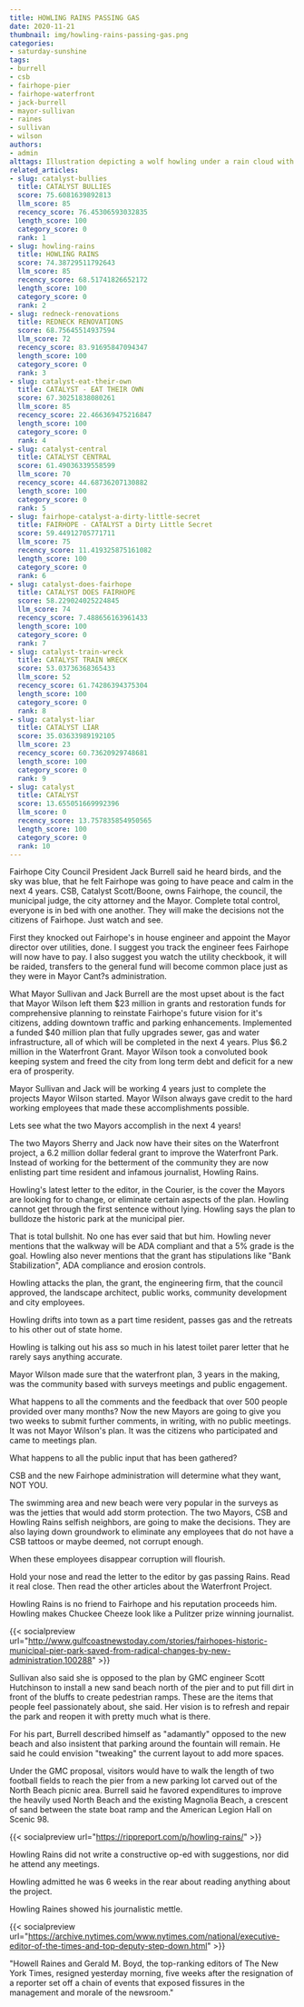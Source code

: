 ```yaml
---
title: HOWLING RAINS PASSING GAS
date: 2020-11-21
thumbnail: img/howling-rains-passing-gas.png
categories:
- saturday-sunshine
tags:
- burrell
- csb
- fairhope-pier
- fairhope-waterfront
- jack-burrell
- mayor-sullivan
- raines
- sullivan
- wilson
authors:
- admin
alttags: Illustration depicting a wolf howling under a rain cloud with a crossed-out Catalyst symbol, representing concerns about...
related_articles:
- slug: catalyst-bullies
  title: CATALYST BULLIES
  score: 75.6081639892813
  llm_score: 85
  recency_score: 76.45306593032835
  length_score: 100
  category_score: 0
  rank: 1
- slug: howling-rains
  title: HOWLING RAINS
  score: 74.38729511792643
  llm_score: 85
  recency_score: 68.51741826652172
  length_score: 100
  category_score: 0
  rank: 2
- slug: redneck-renovations
  title: REDNECK RENOVATIONS
  score: 68.75645514937594
  llm_score: 72
  recency_score: 83.91695847094347
  length_score: 100
  category_score: 0
  rank: 3
- slug: catalyst-eat-their-own
  title: CATALYST - EAT THEIR OWN
  score: 67.30251838080261
  llm_score: 85
  recency_score: 22.466369475216847
  length_score: 100
  category_score: 0
  rank: 4
- slug: catalyst-central
  title: CATALYST CENTRAL
  score: 61.49036339558599
  llm_score: 70
  recency_score: 44.68736207130882
  length_score: 100
  category_score: 0
  rank: 5
- slug: fairhope-catalyst-a-dirty-little-secret
  title: FAIRHOPE - CATALYST a Dirty Little Secret
  score: 59.44912705771711
  llm_score: 75
  recency_score: 11.419325875161082
  length_score: 100
  category_score: 0
  rank: 6
- slug: catalyst-does-fairhope
  title: CATALYST DOES FAIRHOPE
  score: 58.229024025224845
  llm_score: 74
  recency_score: 7.488656163961433
  length_score: 100
  category_score: 0
  rank: 7
- slug: catalyst-train-wreck
  title: CATALYST TRAIN WRECK
  score: 53.03736368365433
  llm_score: 52
  recency_score: 61.74286394375304
  length_score: 100
  category_score: 0
  rank: 8
- slug: catalyst-liar
  title: CATALYST LIAR
  score: 35.03633989192105
  llm_score: 23
  recency_score: 60.73620929748681
  length_score: 100
  category_score: 0
  rank: 9
- slug: catalyst
  title: CATALYST
  score: 13.655051669992396
  llm_score: 0
  recency_score: 13.757835854950565
  length_score: 100
  category_score: 0
  rank: 10
---
```

Fairhope City Council President Jack Burrell said he heard birds, and the sky was blue, that he felt Fairhope was going to have peace and calm in the next 4 years. CSB, Catalyst Scott/Boone, owns Fairhope, the council, the municipal judge, the city attorney and the Mayor. Complete total control, everyone is in bed with one another. They will make the decisions not the citizens of Fairhope. Just watch and see.

First they knocked out Fairhope's in house engineer and appoint the Mayor director over utilities, done. I suggest you track the engineer fees Fairhope will now have to pay. I also suggest you watch the utility checkbook, it will be raided, transfers to the general fund will become common place just as they were in Mayor Cant?s administration.

What Mayor Sullivan and Jack Burrell are the most upset about is the fact that Mayor Wilson left them $23 million in grants and restoration funds for comprehensive planning to reinstate Fairhope's future vision for it's citizens, adding downtown traffic and parking enhancements. Implemented a funded $40 million plan that fully upgrades sewer, gas and water infrastructure, all of which will be completed in the next 4 years. Plus $6.2 million in the Waterfront Grant. Mayor Wilson took a convoluted book keeping system and freed the city from long term debt and deficit for a new era of prosperity.

Mayor Sullivan and Jack will be working 4 years just to complete the projects Mayor Wilson started. Mayor Wilson always gave credit to the hard working employees that made these accomplishments possible.

Lets see what the two Mayors accomplish in the next 4 years!

The two Mayors Sherry and Jack now have their sites on the Waterfront project, a 6.2 million dollar federal grant to improve the Waterfront Park. Instead of working for the betterment of the community they are now enlisting part time resident and infamous journalist, Howling Rains.

Howling's latest letter to the editor, in the Courier, is the cover the Mayors are looking for to change, or eliminate certain aspects of the plan. Howling cannot get through the first sentence without lying. Howling says the plan to bulldoze the historic park at the municipal pier.

That is total bullshit. No one has ever said that but him. Howling never mentions that the walkway will be ADA compliant and that a 5% grade is the goal. Howling also never mentions that the grant has stipulations like "Bank Stabilization", ADA compliance and erosion controls.

Howling attacks the plan, the grant, the engineering firm, that the council approved, the landscape architect, public works, community development and city employees.

Howling drifts into town as a part time resident, passes gas and the retreats to his other out of state home.

Howling is talking out his ass so much in his latest toilet parer letter that he rarely says anything accurate.

Mayor Wilson made sure that the waterfront plan, 3 years in the making, was the community based with surveys meetings and public engagement.

What happens to all the comments and the feedback that over 500 people provided over many months? Now the new Mayors are going to give you two weeks to submit further comments, in writing, with no public meetings. It was not Mayor Wilson's plan. It was the citizens who participated and came to meetings plan.

What happens to all the public input that has been gathered?

CSB and the new Fairhope administration will determine what they want, NOT YOU.

The swimming area and new beach were very popular in the surveys as was the jetties that would add storm protection. The two Mayors, CSB and Howling Rains selfish neighbors, are going to make the decisions. They are also laying down groundwork to eliminate any employees that do not have a CSB tattoos or maybe deemed, not corrupt enough.

When these employees disappear corruption will flourish.

Hold your nose and read the letter to the editor by gas passing Rains. Read it real close. Then read the other articles about the Waterfront Project.

Howling Rains is no friend to Fairhope and his reputation proceeds him. Howling makes Chuckee Cheeze look like a Pulitzer prize winning journalist.

{{< socialpreview url="http://www.gulfcoastnewstoday.com/stories/fairhopes-historic-municipal-pier-park-saved-from-radical-changes-by-new-administration,100288" >}}

Sullivan also said she is opposed to the plan by GMC engineer Scott Hutchinson to install a new sand beach north of the pier and to put fill dirt in front of the bluffs to create pedestrian ramps. These are the items that people feel passionately about, she said. Her vision is to refresh and repair the park and reopen it with pretty much what is there.

For his part, Burrell described himself as "adamantly" opposed to the new beach and also insistent that parking around the fountain will remain. He said he could envision "tweaking" the current layout to add more spaces.

Under the GMC proposal, visitors would have to walk the length of two football fields to reach the pier from a new parking lot carved out of the North Beach picnic area. Burrell said he favored expenditures to improve the heavily used North Beach and the existing Magnolia Beach, a crescent of sand between the state boat ramp and the American Legion Hall on Scenic 98.

{{< socialpreview url="https://rippreport.com/p/howling-rains/" >}}

Howling Rains did not write a constructive op-ed with suggestions, nor did he attend any meetings.

Howling admitted he was 6 weeks in the rear about reading anything about the project.

Howling Raines showed his journalistic mettle.

{{< socialpreview url="https://archive.nytimes.com/www.nytimes.com/national/executive-editor-of-the-times-and-top-deputy-step-down.html" >}}

"Howell Raines and Gerald M. Boyd, the top-ranking editors of The New York Times, resigned yesterday morning, five weeks after the resignation of a reporter set off a chain of events that exposed fissures in the management and morale of the newsroom."
